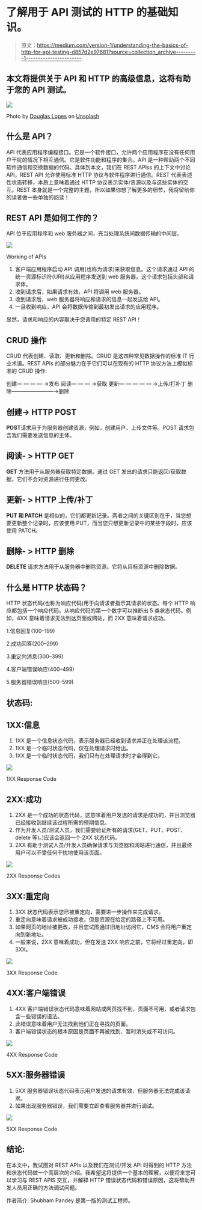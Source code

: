 # 了解用于 API 测试的 HTTP 的基础知识。

> 原文：<https://medium.com/version-1/understanding-the-basics-of-http-for-api-testing-d857d2e97681?source=collection_archive---------1----------------------->

## 本文将提供关于 API 和 HTTP 的高级信息，这将有助于您的 API 测试。

![](img/09db9552347bec887b341fff4c2d7dda.png)

Photo by [Douglas Lopes](https://unsplash.com/@douglasamarelo?utm_source=unsplash&utm_medium=referral&utm_content=creditCopyText) on [Unsplash](https://unsplash.com/s/photos/api?utm_source=unsplash&utm_medium=referral&utm_content=creditCopyText)

## 什么是 API？

API 代表应用程序编程接口。它是一个软件接口，允许两个应用程序在没有任何用户干扰的情况下相互通信。它是软件功能和程序的集合。API 是一种帮助两个不同软件通信和交换数据的代码。具体到本文，我们在 REST APIss 的上下文中讨论 API，REST API 允许使用标准 HTTP 协议与软件程序进行通信。REST 代表表述性状态转移，本质上意味着通过 HTTP 协议表示实体/资源以及与这些实体的交互。REST 本身就是一个完整的主题，所以如果你想了解更多的细节，我将留给你的读者做一些单独的阅读！

## REST API 是如何工作的？

API 位于应用程序和 web 服务器之间，充当处理系统间数据传输的中间层。

![](img/220079cc6503fb1dec737274a20c8eaf.png)

Working of APIs

1.  客户端应用程序启动 API 调用(也称为请求)来获取信息。这个请求通过 API 的统一资源标识符(URI)从应用程序发送到 web 服务器。这个请求包括头部和请求体。
2.  收到请求后，如果请求有效，API 将调用 web 服务器。
3.  收到请求后，web 服务器将响应和请求的信息一起发送给 API。
4.  一旦收到响应，API 会将数据传输到最初发出请求的应用程序。

显然，请求和响应的内容取决于您调用的特定 REST API！

## CRUD 操作

CRUD 代表创建、读取、更新和删除。CRUD 是这四种常见数据操作的标准 IT 行业术语。REST APIs 的部分魅力在于它们可以在现有的 HTTP 协议方法上模拟标准的 CRUD 操作:

创建— — — — →发布
阅读— — — →获取
更新— — — — — →上传/打补丁
删除————————→删除

## 创建-> HTTP POST

**POST**请求用于为服务器创建资源，例如，创建用户、上传文件等。POST 请求包含我们需要发送信息的主体。

## **阅读- > HTTP GET**

**GET** 方法用于从服务器获取特定数据。通过 GET 发出的请求只能返回/获取数据，它们不会对资源进行任何更改。

## **更新- > HTTP 上传/补丁**

**PUT 和 PATCH** 是相似的，它们都更新记录。两者之间的关键区别在于，当您想要更新整个记录时，应该使用 PUT，而当您只想更新记录中的某些字段时，应该使用 PATCH。

## **删除- > HTTP 删除**

**DELETE** 请求方法用于从服务器中删除资源。它将从目标资源中删除数据。

## **什么是 HTTP 状态码？**

HTTP 状态代码(也称为响应代码)用于向请求者指示其请求的状态。每个 HTTP 响应都包括一个响应代码。从响应代码的第一个数字可以推断出 5 类状态代码。例如，4XX 意味着请求无法到达页面或网站，而 2XX 意味着请求成功。

1.信息回复(100–199)

2.成功回答(200–299)

3.重定向消息(300–399)

4.客户端错误响应(400–499)

5.服务器错误响应(500–599)

## **状态码:**

## **1XX:信息**

1.  1XX 是一个信息状态代码，表示服务器已经收到请求并正在处理该流程。
2.  1XX 是一个临时状态代码，仅在处理请求时给出。
3.  1XX 是一个临时状态代码，我们只有在处理请求时才会得到它。

![](img/e7ae324ad1dcc9a0cbc1590249013c43.png)

1XX Response Code

## **2XX:成功**

1.  2XX 是一个成功的状态代码，这意味着用户发送的请求是成功的，并且浏览器已经接收到继续该过程所需的预期信息。
2.  作为开发人员/测试人员，我们需要验证所有的请求(GET、PUT、POST、delete 等)。)应该会返回一个 2XX 状态代码。
3.  2XX 有助于测试人员/开发人员确保请求与浏览器和网站进行通信，并且最终用户可以不受任何干扰地使用该页面。

![](img/21a3bccc397f902efa437f448a09a148.png)

2XX Response Codes

## **3XX:重定向**

1.  3XX 状态代码表示您已被重定向，需要进一步操作来完成请求。
2.  重定向意味着请求被成功接收，但是资源在给定的路径上不可用。
3.  如果网页的地址被更改，并且您试图通过旧地址访问它，CMS 会将用户重定向到新地址。
4.  一般来说，2XX 意味着成功，但在发送 2XX 响应之前，它将经过重定向，即 3XX。

![](img/4e742dfd9fc3322eaed1352cdfc101f5.png)

3XX Response Code

## **4XX:客户端错误**

1.  4XX 客户端错误状态代码意味着网站或网页找不到，页面不可用，或者请求包含一些错误的语法。
2.  此错误意味着用户无法找到他们正在寻找的页面。
3.  客户端错误状态的根本原因是页面不再被找到、暂时消失或不可访问。

![](img/56b45313da45c5d6c040dcf0fa2e7d82.png)

4XX Response Code

## **5XX:服务器错误**

1.  5XX 服务器错误状态代码表示用户发送的请求有效，但服务器无法完成该请求。
2.  如果出现服务器错误，我们需要立即查看服务器并进行调试。

![](img/d1f0444023e68c3c32827c7fc15e7dfe.png)

5XX Response Code

## **结论:**

在本文中，我试图对 REST APIs 以及我们在测试/开发 API 时得到的 HTTP 方法和状态代码做一个高层次的介绍。我希望这将提供一个基本的理解，以便将来您可以学习与 REST APIS 交互，并解释 HTTP 错误状态代码和错误原因，这将帮助开发人员用正确的方法调试问题。

作者简介:
Shubham Pandey 是第一版的测试工程师。